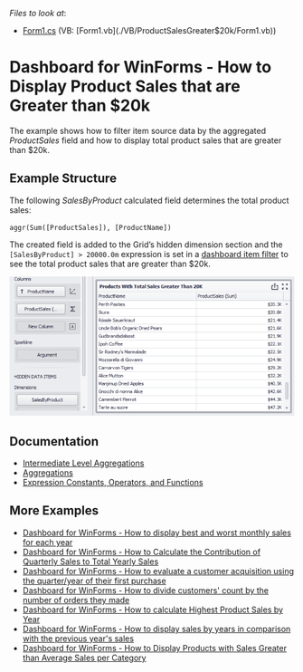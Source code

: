 <!-- default file list -->
*Files to look at*:

* [Form1.cs](./CS/ProductSalesGreater$20k/Form1.cs) (VB: [Form1.vb](./VB/ProductSalesGreater$20k/Form1.vb))
<!-- default file list end -->

# Dashboard for WinForms - How to Display Product Sales that are Greater than $20k

The example shows how to filter item source data by the aggregated *ProductSales* field and how to display total product sales that are greater than $20k.

## Example Structure

The following *SalesByProduct* calculated field determines the total product sales:

```
aggr(Sum([ProductSales]), [ProductName])
```

The created field is added to the Grid’s hidden dimension section and the ```[SalesByProduct] > 20000.0m``` expression is set in a [dashboard item filter](https://docs.devexpress.com/Dashboard/116537/common-features/data-shaping/filtering) to see the total product sales that are greater than $20k.

![grid](images/grid.png)


## Documentation

- [Intermediate Level Aggregations](https://docs.devexpress.com/Dashboard/115870/)
- [Aggregations](https://docs.devexpress.com/Dashboard/115894/)
- [Expression Constants, Operators, and Functions](https://docs.devexpress.com/Dashboard/400122/)

## More Examples

- [Dashboard for WinForms - How to display best and worst monthly sales for each year](https://github.com/DevExpress-Examples/how-to-display-best-and-worst-monthly-sales-for-each-year-t369371)
- [Dashboard for WinForms - How to Calculate the Contribution of Quarterly Sales to Total Yearly Sales](https://github.com/DevExpress-Examples/how-to-calculate-the-contribution-of-quarterly-sales-to-total-yearly-sales)
- [Dashboard for WinForms - How to evaluate a customer acquisition using the quarter/year of their first purchase](https://github.com/DevExpress-Examples/how-to-divide-customers-count-by-the-number-of-orders-they-made-t372356)
- [Dashboard for WinForms - How to divide customers' count by the number of orders they made](https://github.com/DevExpress-Examples/how-to-divide-customers-count-by-the-number-of-orders-they-made-t372356)
- [Dashboard for WinForms - How to calculate Highest Product Sales by Year](https://github.com/DevExpress-Examples/how-to-show-products-with-the-best-sales-in-a-year-along-with-sales-values-t372408)
- [Dashboard for WinForms - How to display sales by years in comparison with the previous year's sales](https://github.com/DevExpress-Examples/win-dashboard-display-previous-year-sales)
- [Dashboard for WinForms - How to Display Products with Sales Greater than Average Sales per Category](https://github.com/DevExpress-Examples/How-to-Display-Product-with-Sales-Greater-than-Average-Sales-per-Category)
